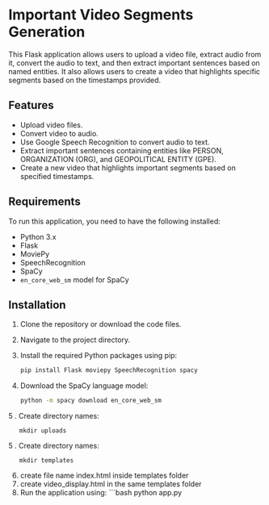 # Important Video Segments Generation

This Flask application allows users to upload a video file, extract audio from it, convert the audio to text, and then extract important sentences based on named entities. It also allows users to create a video that highlights specific segments based on the timestamps provided.

## Features

- Upload video files.
- Convert video to audio.
- Use Google Speech Recognition to convert audio to text.
- Extract important sentences containing entities like PERSON, ORGANIZATION (ORG), and GEOPOLITICAL ENTITY (GPE).
- Create a new video that highlights important segments based on specified timestamps.

## Requirements

To run this application, you need to have the following installed:

- Python 3.x
- Flask
- MoviePy
- SpeechRecognition
- SpaCy
- `en_core_web_sm` model for SpaCy

## Installation

1. Clone the repository or download the code files.
2. Navigate to the project directory.
3. Install the required Python packages using pip:

   ```bash
   pip install Flask moviepy SpeechRecognition spacy
   
4. Download the SpaCy language model:
   
      ```bash
   python -m spacy download en_core_web_sm

5 . Create directory names:

       mkdir uploads
5 . Create directory names:

       mkdir templates

6. create file name index.html inside templates folder
7. create video_display.html in the same templates folder
8. Run the application using:
         ```bash
   python app.py

      



